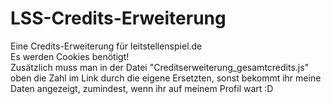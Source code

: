 # LSS-Credits-Erweiterung
Eine Credits-Erweiterung für leitstellenspiel.de<br>
Es werden Cookies benötigt!<br>
Zusätzlich muss man in der Datei "Creditserweiterung_gesamtcredits.js" oben die Zahl im Link durch die eigene Ersetzten, sonst bekommt ihr meine Daten angezeigt, zumindest, wenn ihr auf meinem Profil wart :D
